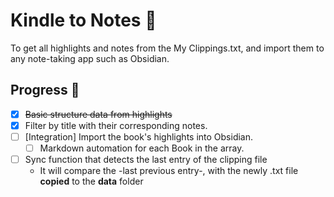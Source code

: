 # Kindle to Notes 🎯

To get all highlights and notes from the My Clippings.txt, and import them to any note-taking app such as Obsidian.

## Progress 📝

-   [x] ~~Basic structure data from highlights~~
-   [x] Filter by title with their corresponding notes.
-   [ ] [Integration] Import the book's highlights into Obsidian.
    -   [ ] Markdown automation for each Book in the array.
-   [ ] Sync function that detects the last entry of the clipping file
    -   It will compare the -last previous entry-, with the newly .txt file **copied** to the **data** folder
